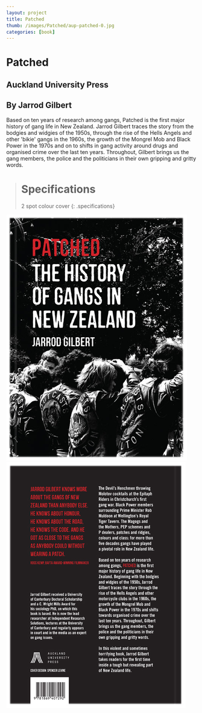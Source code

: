 ```yaml
---
layout: project
title: Patched
thumb: /images/Patched/aup-patched-0.jpg
categories: [book]
---
```


# Patched

## Auckland University Press

## By Jarrod Gilbert

Based on ten years of research among gangs, Patched is the first major history of gang life in New Zealand. Jarrod Gilbert traces the story from the bodgies and widgies of the 1950s, through the rise of the Hells Angels and other 'bikie' gangs in the 1960s, the growth of the Mongrel Mob and Black Power in the 1970s and on to shifts in gang activity around drugs and organised crime over the last ten years. Throughout, Gilbert brings us the gang members, the police and the politicians in their own gripping and gritty words.

> # Specifications
> 2 spot colour cover
{: .specifications}

![](/images/Patched/aup-patched-1.jpg)
![](/images/Patched/aup-patched-2.jpg)
